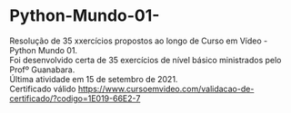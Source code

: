 # Python-Mundo-01-
Resolução de 35 xxercícios propostos ao longo de Curso em Vídeo - Python Mundo 01. <br>
Foi desenvolvido certa de 35 exercícios de nível básico ministrados pelo Profº Guanabara. <br>
Última atividade em 15 de setembro de 2021. <br>
Certificado válido https://www.cursoemvideo.com/validacao-de-certificado/?codigo=1E019-66E2-7 
